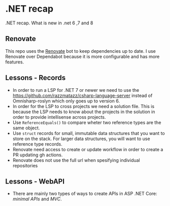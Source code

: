 # .NET recap

.NET recap. What is new in .net 6 ,7 and 8

## Renovate

This repo uses the [Renovate](https://docs.renovatebot.com/) bot to keep dependencies up to date. I use Renovate over Dependabot because it is more configurable and has more features.

## Lessons - Records

- In order to run a LSP for .NET 7 or newer we need to use the https://github.com/razzmatazz/csharp-language-server instead of Omnisharp-roslyn which only goes up to version 6.
- In order for the LSP to cross projects we need a solution file. This is because the LSP needs to know about the projects in the solution in order to provide intellisense across projects.
- Use `ReferenceEquals()` to compare wheter two reference types are the same object.
- Use `struct` records for small, immutable data structures that you want to store on the stack. For larger data structures, you will want to use reference type records.
- Renovate need access to create or update workflow in order to create a PR updating gh actions.
- Renovate does not use the full url when spesifying individual repositories

## Lessons - WebAPI

- There are mainly two types of ways to create APIs in ASP .NET Core: _minimal APIs_ and _MVC_.
